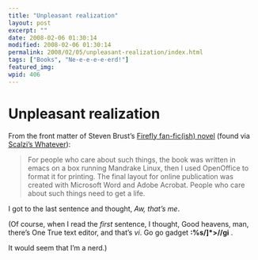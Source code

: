 ```yaml
---
title: "Unpleasant realization"
layout: post
excerpt: ""
date: 2008-02-06 01:30:14
modified: 2008-02-06 01:30:14
permalink: 2008/02/05/unpleasant-realization/index.html
tags: ["Books", "Ne-e-e-e-e-erd!"]
featured_img: 
wpid: 406
---
```


# Unpleasant realization

From the front matter of Steven Brust’s [Firefly fan-fic(ish) novel](http://dreamcafe.com/firefly.html) (found via [Scalzi’s Whatever](http://scalzi.com/whatever/?p=341)):

> For people who care about such things, the book was written in emacs on a box running Mandrake Linux, then I used OpenOffice to format it for printing. The final layout for online publication was created with Microsoft Word and Adobe Acrobat. People who care about such things need to get a life.

I got to the last sentence and thought, *Aw, that’s me*.

(Of course, when I read the *first* sentence, I thought, Good heavens, man, there’s One True text editor, and that’s *vi*. Go go gadget **:%s/\]\*&gt;//gi** .

It would seem that I’m a nerd.)